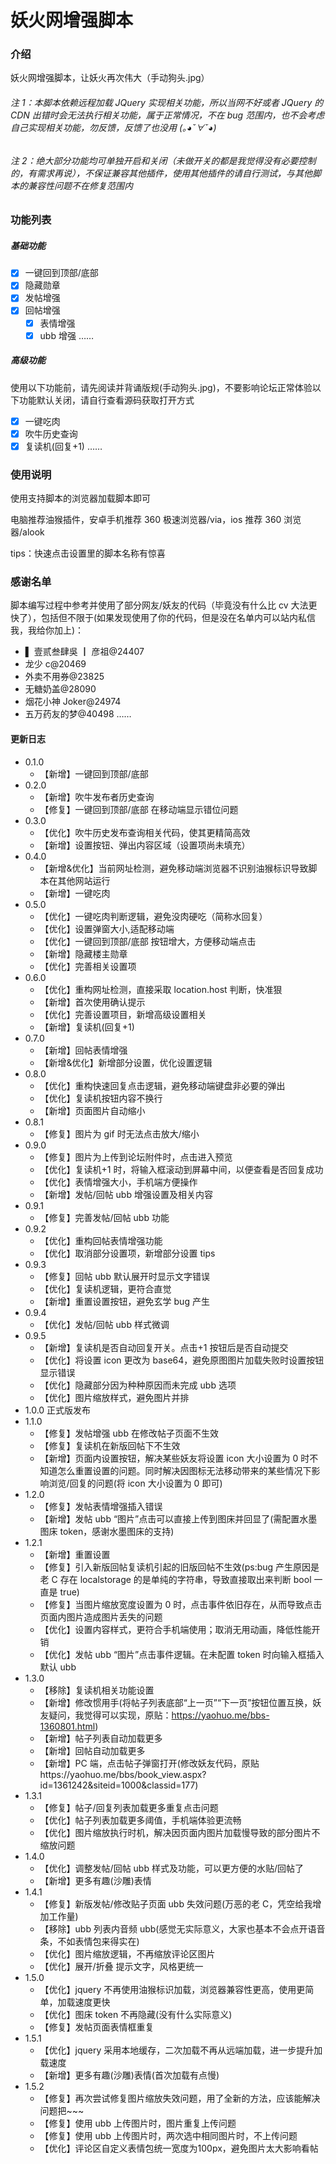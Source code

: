 # 妖火网增强脚本

### 介绍

妖火网增强脚本，让妖火再次伟大（手动狗头.jpg）

###### 注 1：本脚本依赖远程加载 JQuery 实现相关功能，所以当网不好或者 JQuery 的 CDN 出错时会无法执行相关功能，属于正常情况，不在 bug 范围内，也不会考虑自己实现相关功能，勿反馈，反馈了也没用 (｡◕ˇ∀ˇ◕)

###### 注 2：绝大部分功能均可单独开启和关闭（未做开关的都是我觉得没有必要控制的，有需求再说），不保证兼容其他插件，使用其他插件的请自行测试，与其他脚本的兼容性问题不在修复范围内

### 功能列表

##### 基础功能

- [x] 一键回到顶部/底部
- [x] 隐藏勋章
- [x] 发帖增强
- [x] 回帖增强
  - [x] 表情增强
  - [x] ubb 增强 ……

##### 高级功能

使用以下功能前，请先阅读并背诵版规(手动狗头.jpg)，不要影响论坛正常体验以下功能默认关闭，请自行查看源码获取打开方式

- [x] 一键吃肉
- [x] 吹牛历史查询
- [x] 复读机(回复+1) ……

### 使用说明

使用支持脚本的浏览器加载脚本即可

电脑推荐油猴插件，安卓手机推荐 360 极速浏览器/via，ios 推荐 360 浏览器/alook

tips：快速点击设置里的脚本名称有惊喜

### 感谢名单

脚本编写过程中参考并使用了部分网友/妖友的代码（毕竟没有什么比 cv 大法更快了），包括但不限于(如果发现使用了你的代码，但是没在名单内可以站内私信我，我给你加上)：

- ▌ 壹贰叁肆吳 ┃ 彦祖@24407
- 龙少 c@20469
- 外卖不用券@23825
- 无糖奶盖@28090
- 烟花小神 Joker@24974
- 五万药友的梦@40498 ……

#### 更新日志

- 0.1.0
  - 【新增】一键回到顶部/底部
- 0.2.0
  - 【新增】吹牛发布者历史查询
  - 【修复】一键回到顶部/底部 在移动端显示错位问题
- 0.3.0
  - 【优化】吹牛历史发布查询相关代码，使其更精简高效
  - 【新增】设置按钮、弹出内容区域（设置项尚未填充）
- 0.4.0
  - 【新增&优化】当前网址检测，避免移动端浏览器不识别油猴标识导致脚本在其他网站运行
  - 【新增】一键吃肉
- 0.5.0
  - 【优化】一键吃肉判断逻辑，避免没肉硬吃（简称水回复）
  - 【优化】设置弹窗大小,适配移动端
  - 【优化】一键回到顶部/底部 按钮增大，方便移动端点击
  - 【新增】隐藏楼主勋章
  - 【优化】完善相关设置项
- 0.6.0
  - 【优化】重构网址检测，直接采取 location.host 判断，快准狠
  - 【新增】首次使用确认提示
  - 【优化】完善设置项目，新增高级设置相关
  - 【新增】复读机(回复+1)
- 0.7.0
  - 【新增】回帖表情增强
  - 【新增&优化】新增部分设置，优化设置逻辑
- 0.8.0
  - 【优化】重构快速回复点击逻辑，避免移动端键盘非必要的弹出
  - 【优化】复读机按钮内容不换行
  - 【新增】页面图片自动缩小
- 0.8.1
  - 【修复】图片为 gif 时无法点击放大/缩小
- 0.9.0
  - 【修复】图片为上传到论坛附件时，点击进入预览
  - 【优化】复读机+1 时，将输入框滚动到屏幕中间，以便查看是否回复成功
  - 【优化】表情增强大小，手机端方便操作
  - 【新增】发帖/回帖 ubb 增强设置及相关内容
- 0.9.1
  - 【修复】完善发帖/回帖 ubb 功能
- 0.9.2
  - 【优化】重构回帖表情增强功能
  - 【优化】取消部分设置项，新增部分设置 tips
- 0.9.3
  - 【修复】回帖 ubb 默认展开时显示文字错误
  - 【优化】复读机逻辑，更符合直觉
  - 【新增】重置设置按钮，避免玄学 bug 产生
- 0.9.4
  - 【优化】发帖/回帖 ubb 样式微调
- 0.9.5
  - 【新增】复读机是否自动回复开关。点击+1 按钮后是否自动提交
  - 【优化】将设置 icon 更改为 base64，避免原图图片加载失败时设置按钮显示错误
  - 【优化】隐藏部分因为种种原因而未完成 ubb 选项
  - 【优化】图片缩放样式，避免图片并排
- 1.0.0 正式版发布
- 1.1.0
  - 【修复】发帖增强 ubb 在修改帖子页面不生效
  - 【修复】复读机在新版回帖下不生效
  - 【新增】页面内设置按钮，解决某些妖友将设置 icon 大小设置为 0 时不知道怎么重置设置的问题。同时解决因图标无法移动带来的某些情况下影响浏览/回复的问题(将 icon 大小设置为 0 即可)
- 1.2.0
  - 【修复】发帖表情增强插入错误
  - 【新增】发帖 ubb “图片”点击可以直接上传到图床并回显了(需配置水墨图床 token，感谢水墨图床的支持)
- 1.2.1
  - 【新增】重置设置
  - 【修复】引入新版回帖复读机引起的旧版回帖不生效(ps:bug 产生原因是老 C 存在 localstorage 的是单纯的字符串，导致直接取出来判断 bool 一直是 true)
  - 【修复】当图片缩放宽度设置为 0 时，点击事件依旧存在，从而导致点击页面内图片造成图片丢失的问题
  - 【优化】设置内容样式，更符合手机端使用；取消无用动画，降低性能开销
  - 【优化】发帖 ubb “图片”点击事件逻辑。在未配置 token 时向输入框插入默认 ubb
- 1.3.0
  - 【移除】复读机相关功能设置
  - 【新增】修改惯用手(将帖子列表底部“上一页”“下一页”按钮位置互换，妖友疑问，我觉得可以实现，原贴：https://yaohuo.me/bbs-1360801.html)
  - 【新增】帖子列表自动加载更多
  - 【新增】回帖自动加载更多
  - 【新增】PC 端，点击帖子弹窗打开(修改妖友代码，原贴https://yaohuo.me/bbs/book_view.aspx?id=1361242&siteid=1000&classid=177)
- 1.3.1
  - 【修复】帖子/回复列表加载更多重复点击问题
  - 【优化】帖子列表加载更多阈值，手机端体验更流畅
  - 【优化】图片缩放执行时机，解决因页面内图片加载慢导致的部分图片不缩放问题
- 1.4.0
  - 【优化】调整发帖/回帖 ubb 样式及功能，可以更方便的水贴/回帖了
  - 【新增】更多有趣(沙雕)表情
- 1.4.1
  - 【修复】新版发帖/修改贴子页面 ubb 失效问题(万恶的老 C，凭空给我增加工作量)
  - 【移除】ubb 列表内音频 ubb(感觉无实际意义，大家也基本不会点开语音条，不如表情包来得实在)
  - 【优化】图片缩放逻辑，不再缩放评论区图片
  - 【优化】展开/折叠 提示文字，风格更统一
- 1.5.0
  - 【优化】jquery 不再使用油猴标识加载，浏览器兼容性更高，使用更简单，加载速度更快
  - 【优化】图床 token 不再隐藏(没有什么实际意义)
  - 【修复】发帖页面表情框重复
- 1.5.1
  - 【优化】jquery 采用本地缓存，二次加载不再从远端加载，进一步提升加载速度
  - 【新增】更多有趣(沙雕)表情(首次加载有点慢)
- 1.5.2
  - 【修复】再次尝试修复图片缩放失效问题，用了全新的方法，应该能解决问题把~~~
  - 【修复】使用 ubb 上传图片时，图片重复上传问题
  - 【修复】使用 ubb 上传图片时，两次选中相同图片时，不上传问题
  - 【优化】评论区自定义表情包统一宽度为100px，避免图片太大影响看帖